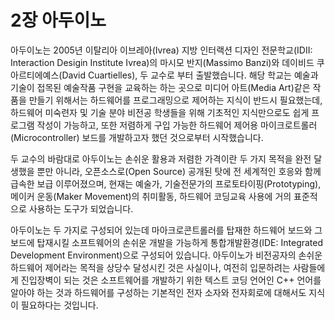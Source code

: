 # 2장 아두이노

아두이노는 2005년 이탈리아 이브레아\(Ivrea\) 지방 인터랙션 디자인 전문학교\(IDII: Interaction Desigin Institute Ivrea\)의 마시모 반지\(Massimo Banzi\)와 데이비드 쿠아르티에예스\(David Cuartielles\), 두 교수로 부터 출발했습니다. 해당 학교는 예술과 기술이 접목된 예술작품 구현을 교육하는 하는 곳으로 미디어 아트\(Media Art\)같은 작품을 만들기 위해서는 하드웨어를 프로그래밍으로 제어하는 지식이 반드시 필요했는데, 하드웨어 미숙련자 및 기술 분야 비전공 학생들을 위해 기초적인 지식만으로도 쉽게 프로그램 작성이 가능하고, 또한 저렴하게 구입 가능한 하드웨어 제어용 마이크로트롤러\(Microcontroller\) 보드를 개발하고자 했던 것으로부터 시작했습니다.

두 교수의 바람대로 아두이노는 손쉬운 활용과 저렴한 가격이란 두 가지 목적을 완전 달생했을 뿐만 아니라, 오픈소스로\(Open Source\) 공개된 탓에 전 세계적인 호응와 함께 급속한 보급 이루어졌으며, 현재는 예술가, 기술전문가의 프로토타이핑\(Prototyping\), 메이커 운동\(Maker Movement\)의 취미활동, 하드웨어 코딩교육 사용에 거의 표준적으로 사용하는 도구가 되었습니다.

아두이노는 두 가지로 구성되어 있는데 마아크로콘트롤러를 탑재한 하드웨어 보드와 그 보드에 탑재시킬 소프트웨어의 손쉬운 개발을 가능하게 통합개발환경\(IDE: Integrated Development Environment\)으로 구성되어 있습니다. 아두이노가 비전공자의 손쉬운 하드웨어 제어라는 목적을 상당수 달성시킨 것은 사실이나, 여전히 입문하려는 사람들에게 진입장벽이 되는 것은 소프트웨어를 개발하기 위한 텍스트 코딩 언어인 C++ 언어를 알아야 하는 것과 하드웨어를 구성하는 기본적인 전자 소자와 전자회로에 대해서도 지식이 필요하다는 것입니다.

